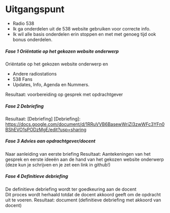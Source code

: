 # Uitgangspunt
* Radio 538
* Ik ga onderdelen uit de 538 website gebruiken voor correcte info.
* Ik wil alle basis onderdelen erin stoppen en met met genoeg tijd ook bonus onderdelen.

##### Fase 1 Oriëntatie op het gekozen website onderwerp
Oriëntatie op het gekozen website onderwerp en
* Andere radiostations
* 538 Fans
* Updates, Info, Agenda en Nummers.

Resultaat: voorbereiding op gesprek met opdrachtgever

##### Fase 2 Debriefing
Resultaat: [Debriefing]
[Debriefing]: <https://docs.google.com/document/d/1RRuVVB6BasewWriZl3zwWFc3YFn0BShEVO1sPODzMgE/edit?usp=sharing>

##### Fase 3 Advies aan opdrachtgever/docent
Naar aanleiding van eerste briefing
Resultaat:
Aantekeningen van het gesprek en eerste ideeën aan de hand van het  gekozen website onderwerp (deze kun je schrijven en je zet een link in github!)

##### Fase 4 Definitieve debriefing
De definitieve debriefing wordt ter goedkeuring aan de docent  
Dit proces wordt herhaald totdat de docent akkoord geeft om de opdracht uit te voeren.
Resultaat: document (definitieve debriefing met akkoord van docent)
